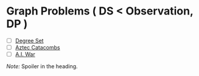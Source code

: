 # Graph Problems ( DS < Observation, DP )
- [ ] [Degree Set](http://codeforces.com/contest/976/problem/D)
- [ ] [Aztec Catacombs](http://codeforces.com/contest/967/problem/F)
- [ ] [A.I. War](https://codejam.withgoogle.com/codejam/contest/1150486/dashboard#s=p3&a=3)

*Note:* Spoiler in the heading.

